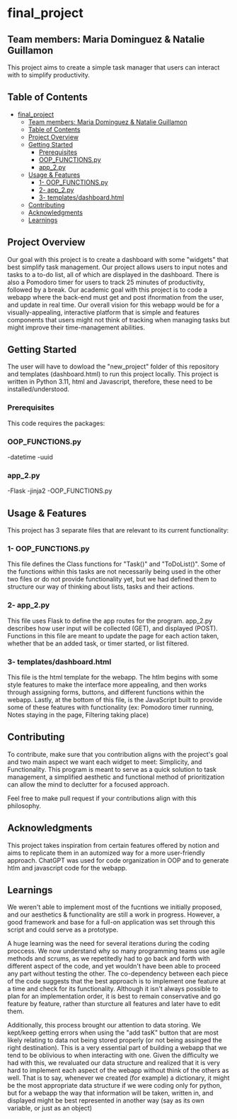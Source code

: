 # final_project
## Team members: Maria Dominguez &amp; Natalie Guillamon

This project aims to create a simple task manager that users can interact with to simplify productivity. 

## Table of Contents

- [final\_project](#final_project)
  - [Team members: Maria Dominguez \& Natalie Guillamon](#team-members-maria-dominguez--natalie-guillamon)
  - [Table of Contents](#table-of-contents)
  - [Project Overview](#project-overview)
  - [Getting Started](#getting-started)
    - [Prerequisites](#prerequisites)
    - [OOP\_FUNCTIONS.py](#oop_functionspy)
    - [app\_2.py](#app_2py)
  - [Usage \& Features](#usage--features)
    - [1- OOP\_FUNCTIONS.py](#1--oop_functionspy)
    - [2- app\_2.py](#2--app_2py)
    - [3- templates/dashboard.html](#3--templatesdashboardhtml)
  - [Contributing](#contributing)
  - [Acknowledgments](#acknowledgments)
  - [Learnings](#learnings)

## Project Overview

Our goal with this project is to create a dashboard with some "widgets" that best simplify task management. Our project allows users to input notes and tasks to a to-do list, all of which are displayed in the dashboard. There is also a Pomodoro timer for users to track 25 minutes of productivity, followed by a break. Our academic goal with this project is to code a webapp where the back-end must get and post ifnormation from the user, and update in real time. Our overall vision for this webapp would be for a visually-appealing, interactive platform that is simple and features components that users might not think of tracking when managing tasks but might improve their time-management abilities. 

## Getting Started

The user will have to dowload the "new_project" folder of this repository and templates (dashboard.html) to run this project locally. This project is written in Python 3.11, html and Javascript, therefore, these need to be installed/understood.

### Prerequisites

This code requires the packages:

### OOP_FUNCTIONS.py
-datetime
-uuid

### app_2.py

-Flask
-jinja2
-OOP_FUNCTIONS.py

## Usage & Features

This project has 3 separate files that are relevant to its current functionality:

### 1- OOP_FUNCTIONS.py

This file defines the Class functions for "Task()" and "ToDoList()". Some of the functions within this tasks are not necessarily being used in the other two files or do not provide functionality yet, but we had defined them to structure our way of thinking about lists, tasks and their actions.

### 2- app_2.py

This file uses Flask to define the app routes for the program. app_2.py describes how user input will be collected (GET), and displayed (POST). Functions in this file are meant to update the page for each action taken, whether that be an added task, or timer started, or list filtered.


### 3- templates/dashboard.html

This file is the html template for the webapp. The htlm begins with some style features to make the interface more appealing, and then works through assigning forms, buttons, and different functions within the webapp. Lastly, at the bottom of this file, is the JavaScript built to provide some of these features with functionality (ex: Pomodoro timer running, Notes staying in the page, Filtering taking place)


## Contributing

To contribute, make sure that you contribution aligns with the project's goal and two main aspect we want each widget to meet: Simplicity, and  Functionality. This program is meant to serve as a quick solution to task management, a simplified aesthetic and functional method of prioritization can allow the mind to declutter for a focused approach. 

Feel free to make pull request if your contributions align with this philosophy.


## Acknowledgments

This project takes inspiration from certain features offered by notion and aims to replicate them in an automized way for a more user-friendly approach. ChatGPT was used for code organization in OOP and to generate htlm and javascript code for the webapp. 

## Learnings

We weren't able to implement most of the fucntions we initially proposed, and our aesthetics & functionality are still a work in progress. However, a good framework and base for a full-on application was set through this script and could serve as a prototype. 

A huge learning was the need for several iterations during the coding proccess. We now understand why so many programming teams use agile methods and scrums, as we repetitedly had to go back and forth with different aspect of the code, and yet wouldn't have been able to proceed any part without testing the other. The co-dependency between each piece of the code suggests that the best approach is to implement one feature at a time and check for its functionality. Although it isn't always possible to plan for an implementation order, it is best to remain conservative and go feature by feature, rather than sturcture all features and later have to edit them.

Additionally, this process brought our attention to data storing. We kept/keep getting errors when using the "add tasK" button that are most likely relating to data not being stored properly (or not being assinged the right destination). This is a very essential part of building a webapp that we tend to be oblivious to when interacting with one. Given the difficulty we had with this, we revaluated our data structure and realized that it is very hard to implement each aspect of the webapp without think of the others as well. That is to say, whenever we created (for example) a dictionary, it might be the most appropriate data structure if we were coding only for python, but for a webapp the way that information will be taken, written in, and displayed might be best represented in another way (say as its own variable, or just as an object)
